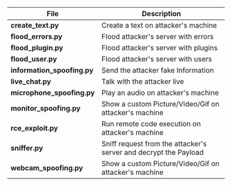 <div align="center">

| File                        | Description                                                      |
|-----------------------------|------------------------------------------------------------------|
| **create_text.py**          | Create a text on attacker's machine                              |
| **flood_errors.py**         | Flood attacker's server with errors                              |
| **flood_plugin.py**         | Flood attacker's server with plugins                             |
| **flood_user.py**           | Flood attacker's server with users                               |
| **information_spoofing.py** | Send the attacker fake Information                               |
| **live_chat.py**            | Talk with the attacker live                                      |
| **microphone_spoofing.py**  | Play an audio on attacker's machine                              |
| **monitor_spoofing.py**     | Show a custom Picture/Video/Gif on attacker's machine            |
| **rce_exploit.py**          | Run remote code execution on attacker's machine                  |
| **sniffer.py**              | Sniff request from the attacker's server and decrypt the Payload |
| **webcam_spoofing.py**      | Show a custom Picture/Video/Gif on attacker's machine            |

</div>
